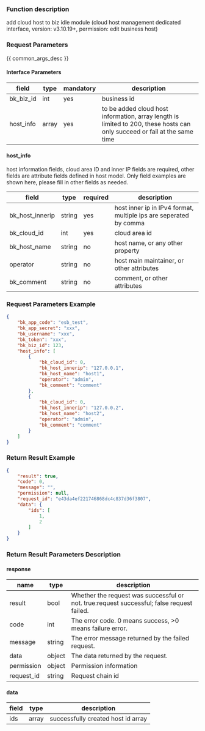 ### Function description

add cloud host to biz idle module (cloud host management dedicated interface, version: v3.10.19+, permission: edit business host)

### Request Parameters

{{ common_args_desc }}

#### Interface Parameters

| field     | type         | mandatory | description                                                                                                               |
|-----------|--------------|-----------|---------------------------------------------------------------------------------------------------------------------------|
| bk_biz_id | int          | yes       | business id                                                                                                               |
| host_info | array | yes       | to be added cloud host information, array length is limited to 200, these hosts can only succeed or fail at the same time |

#### host_info

host information fields, cloud area ID and inner IP fields are required, other fields are attribute fields defined in host model. Only field examples are shown here, please fill in other fields as needed.

| field           | type   | required | description                                                       |
|-----------------|--------|----------|-------------------------------------------------------------------|
| bk_host_innerip | string | yes      | host inner ip in IPv4 format, multiple ips are seperated by comma |
| bk_cloud_id     | int    | yes      | cloud area id                                                     |
| bk_host_name    | string | no       | host name, or any other property                                  |
| operator        | string | no       | host main maintainer, or other attributes                         |
| bk_comment      | string | no       | comment, or other attributes                                      |

### Request Parameters Example

```json
{
    "bk_app_code": "esb_test",
    "bk_app_secret": "xxx",
    "bk_username": "xxx",
    "bk_token": "xxx",
    "bk_biz_id": 123,
    "host_info": [
        {
            "bk_cloud_id": 0,
            "bk_host_innerip": "127.0.0.1",
            "bk_host_name": "host1",
            "operator": "admin",
            "bk_comment": "comment"
        },
        {
            "bk_cloud_id": 0,
            "bk_host_innerip": "127.0.0.2",
            "bk_host_name": "host2",
            "operator": "admin",
            "bk_comment": "comment"
        }
    ]
}
```

### Return Result Example

```json
{
    "result": true,
    "code": 0,
    "message": "",
    "permission": null,
    "request_id": "e43da4ef221746868dc4c837d36f3807",
    "data": {
        "ids": [
            1,
            2
        ]
    }
}
```

### Return Result Parameters Description

#### response

| name       | type   | description                                                                               |
|------------|--------|-------------------------------------------------------------------------------------------|
| result     | bool   | Whether the request was successful or not. true:request successful; false request failed. |
| code       | int    | The error code. 0 means success, >0 means failure error.                                  |
| message    | string | The error message returned by the failed request.                                         |
| data       | object | The data returned by the request.                                                         |
| permission | object | Permission information                                                                    |
| request_id | string | Request chain id                                                                          |

#### data
| field | type      | description                        |
|-------|-----------|------------------------------------|
| ids   | array | successfully created host id array |